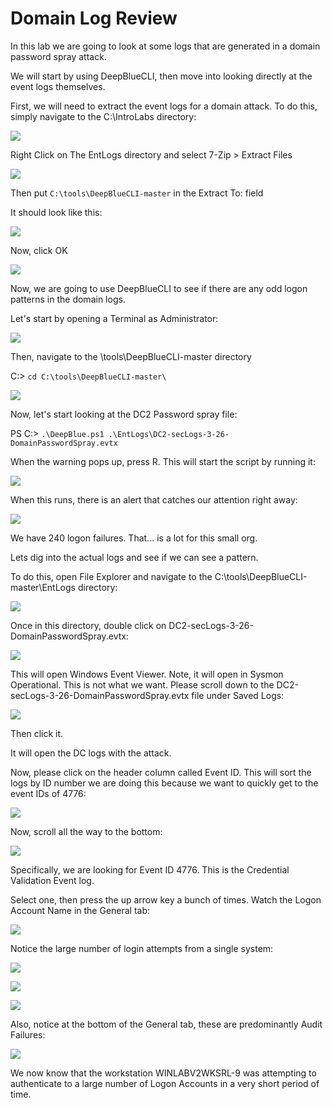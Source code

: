 
# Domain Log Review

In this lab we are going to look at some logs that are generated in a domain password spray attack.

We will start by using DeepBlueCLI, then move into looking directly at the event logs themselves.

First, we will need to extract the event logs for a domain attack.  To do this, simply navigate to 
the C:\IntroLabs directory:

![](attachments/Clipboard_2020-12-13-09-57-36.png)

Right Click on The EntLogs directory and select 7-Zip > Extract Files

![](attachments/Clipboard_2020-12-13-10-00-35.png)

Then put `C:\tools\DeepBlueCLI-master` in the Extract To: field

It should look like this:

![](attachments/Clipboard_2020-12-13-10-01-58.png)

Now, click OK

![](attachments/Clipboard_2020-12-13-10-02-14.png)

Now, we are going to use DeepBlueCLI to see if there are any odd logon patterns in the domain logs.

Let's start by opening a Terminal as Administrator:

![](attachments/Clipboard_2020-12-13-10-04-28.png)

Then, navigate to the \tools\DeepBlueCLI-master directory

C:\> `cd C:\tools\DeepBlueCLI-master\`

![](attachments/Clipboard_2020-12-13-10-05-30.png)

Now, let's start looking at the DC2 Password spray file:

PS C:\> `.\DeepBlue.ps1 .\EntLogs\DC2-secLogs-3-26-DomainPasswordSpray.evtx`

When the warning pops up, press R.  This will start the script by running it:

![](attachments/Clipboard_2020-12-13-10-06-47.png)

When this runs, there is an alert that catches our attention right away:

![](attachments/Clipboard_2020-12-13-10-07-30.png)

We have 240 logon failures.  That...  is a lot for this small org.

Lets dig into the actual logs and see if we can see a pattern.

To do this, open File Explorer and navigate to the C:\tools\DeepBlueCLI-master\EntLogs directory:

![](attachments/Clipboard_2020-12-13-10-08-59.png)

Once in this directory, double click on DC2-secLogs-3-26-DomainPasswordSpray.evtx:

![](attachments/Clipboard_2020-12-13-10-09-43.png)

This will open Windows Event Viewer.  Note, it will open in Sysmon Operational.  This is not what we want.  Please scroll down to the DC2-secLogs-3-26-DomainPasswordSpray.evtx file under Saved Logs:

![](attachments/Clipboard_2020-12-13-10-11-42.png)

Then click it.  

It will open the DC logs with the attack.

Now, please click on the header column called Event ID.  This will sort the logs by ID number we are doing this because we want to quickly get to the event IDs of 4776:

![](attachments/Clipboard_2020-12-13-10-12-41.png)

Now, scroll all the way to the bottom:

![](attachments/Clipboard_2020-12-13-10-13-48.png)

Specifically, we are looking for Event ID 4776.  This is the Credential Validation Event log.

Select one, then press the up arrow key a bunch of times.  Watch the Logon Account Name in the General tab:

![](attachments/Clipboard_2020-12-13-10-15-07.png)

Notice the large number of login attempts from a single system:

![](attachments/Clipboard_2020-12-13-10-15-52.png)

![](attachments/Clipboard_2020-12-13-10-16-07.png)


![](attachments/Clipboard_2020-12-13-10-16-31.png)

Also, notice at the bottom of the General tab, these are predominantly Audit Failures:

![](attachments/Clipboard_2020-12-13-10-17-02.png)

We now know that the workstation WINLABV2WKSRL-9 was attempting to authenticate to a large number of Logon Accounts in a very short period of time.


